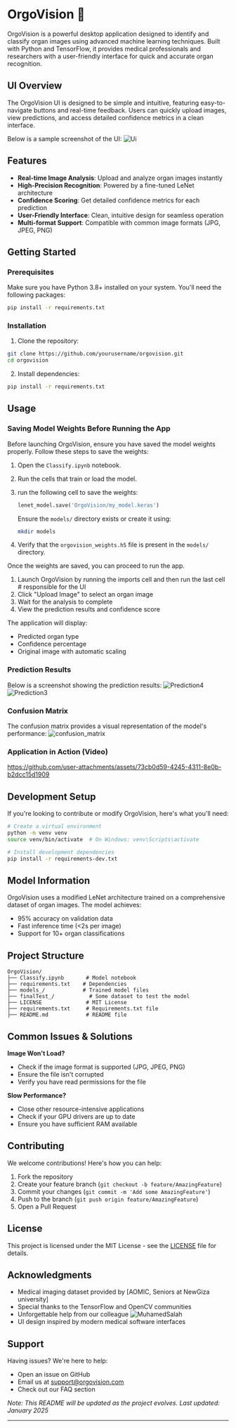 # OrgoVision 🔬

OrgoVision is a powerful desktop application designed to identify and classify organ images using advanced machine learning techniques. Built with Python and TensorFlow, it provides medical professionals and researchers with a user-friendly interface for quick and accurate organ recognition.

## UI Overview

The OrgoVision UI is designed to be simple and intuitive, featuring easy-to-navigate buttons and real-time feedback. Users can quickly upload images, view predictions, and access detailed confidence metrics in a clean interface.

Below is a sample screenshot of the UI:
![Ui](https://github.com/user-attachments/assets/7ddcc765-d2a6-4a5d-a60b-a0ecfd77a8a8)



## Features

- **Real-time Image Analysis**: Upload and analyze organ images instantly
- **High-Precision Recognition**: Powered by a fine-tuned LeNet architecture
- **Confidence Scoring**: Get detailed confidence metrics for each prediction
- **User-Friendly Interface**: Clean, intuitive design for seamless operation
- **Multi-format Support**: Compatible with common image formats (JPG, JPEG, PNG)

## Getting Started

### Prerequisites

Make sure you have Python 3.8+ installed on your system. You'll need the following packages:

```bash
pip install -r requirements.txt
```

### Installation

1. Clone the repository:

```bash
git clone https://github.com/yourusername/orgovision.git
cd orgovision
```

2. Install dependencies:

```bash
pip install -r requirements.txt
```

## Usage

### Saving Model Weights Before Running the App

Before launching OrgoVision, ensure you have saved the model weights properly. Follow these steps to save the weights:

1. Open the `Classify.ipynb` notebook.
2. Run the cells that train or load the model.
3. run the following cell to save the weights:

   ```python
   lenet_model.save('OrgoVision/my_model.keras')
   ```

   Ensure the `models/` directory exists or create it using:

   ```bash
   mkdir models
   ```

4. Verify that the `orgovision_weights.h5` file is present in the `models/` directory.

Once the weights are saved, you can proceed to run the app.



1. Launch OrgoVision by running the imports cell and then run the last cell   # responsible for the UI
2. Click "Upload Image" to select an organ image
3. Wait for the analysis to complete
4. View the prediction results and confidence score

The application will display:

- Predicted organ type
- Confidence percentage
- Original image with automatic scaling

### Prediction Results

Below is a screenshot showing the prediction results:
![Prediction4](https://github.com/user-attachments/assets/e375dfe4-9837-48cc-acd8-e51da92da5b1)
![Prediction3](https://github.com/user-attachments/assets/84831f94-f95e-4aaa-8c5e-1c7fc3b3f3fa)

### Confusion Matrix

The confusion matrix provides a visual representation of the model's performance:
![confusion_matrix](https://github.com/user-attachments/assets/e40f7b55-af4c-48c6-a5fa-b3e3212dba3c)

### Application in Action (Video)

https://github.com/user-attachments/assets/73cb0d59-4245-4311-8e0b-b2dcc15d1909

## Development Setup

If you're looking to contribute or modify OrgoVision, here's what you'll need:

```bash
# Create a virtual environment
python -m venv venv
source venv/bin/activate  # On Windows: venv\Scripts\activate

# Install development dependencies
pip install -r requirements-dev.txt
```


## Model Information

OrgoVision uses a modified LeNet architecture trained on a comprehensive dataset of organ images. The model achieves:

- 95% accuracy on validation data
- Fast inference time (<2s per image)
- Support for 10+ organ classifications

## Project Structure

```
OrgoVision/
├── Classify.ipynb       # Model notebook
├── requirements.txt    # Dependencies
├── models_/            # Trained model files
├── finalTest_/           # Some dataset to test the model
├── LICENSE              # MIT License
├── requirements.txt     # Requirements.txt file
├── README.md            # README file
```

## Common Issues & Solutions

**Image Won't Load?**

- Check if the image format is supported (JPG, JPEG, PNG)
- Ensure the file isn't corrupted
- Verify you have read permissions for the file

**Slow Performance?**

- Close other resource-intensive applications
- Check if your GPU drivers are up to date
- Ensure you have sufficient RAM available

## Contributing

We welcome contributions! Here's how you can help:

1. Fork the repository
2. Create your feature branch (`git checkout -b feature/AmazingFeature`)
3. Commit your changes (`git commit -m 'Add some AmazingFeature'`)
4. Push to the branch (`git push origin feature/AmazingFeature`)
5. Open a Pull Request

## License

This project is licensed under the MIT License - see the [LICENSE](LICENSE) file for details.

## Acknowledgments

- Medical imaging dataset provided by [AOMIC, Seniors at NewGiza university]
- Special thanks to the TensorFlow and OpenCV communities
- Unforgettable help from our colleague ![MuhamedSalah](https://github.com/MuhamedSalah10)
- UI design inspired by modern medical software interfaces

## Support

Having issues? We're here to help:

- Open an issue on GitHub
- Email us at [support@orgovision.com](mailto\:bassel.abdelmonem@eng-st.cu.edu.eg)
- Check out our FAQ section

*Note: This README will be updated as the project evolves. Last updated: January 2025*

---
